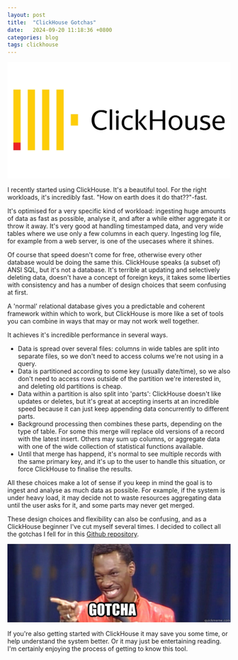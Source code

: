 ```yaml
---
layout: post
title:  "ClickHouse Gotchas"
date:   2024-09-20 11:18:36 +0800
categories: blog
tags: clickhouse
---
```


![ClickHouse](/assets/img/2024-09-20-clickhouse.jpg)

I recently started using ClickHouse. It's a beautiful tool. For the right workloads, it's incredibly fast. "How on earth does it do that??"-fast.

It's optimised for a very specific kind of workload: ingesting huge amounts of data as fast as possible, analyse it, and after a while either aggregate it or throw it away. It's very good at handling timestamped data, and very wide tables where we use only a few columns in each query. Ingesting log file, for example from a web server, is one of the usecases where it shines.

Of course that speed doesn't come for free, otherwise every other database would be doing the same this. ClickHouse speaks (a subset of) ANSI SQL, but it's not a database. It's terrible at updating and selectively deleting data, doesn't have a concept of foreign keys, it takes some liberties with consistency and has a number of design choices that seem confusing at first.

A 'normal' relational database gives you a predictable and coherent framework within which to work, but ClickHouse is more like a set of tools you can combine in ways that may or may not work well together.

It achieves it's incredible performance in several ways.
- Data is spread over several files: columns in wide tables are split into separate files, so we don't need to access colums we're not using in a query.
- Data is partitioned according to some key (usually date/time), so we also don't need to access rows outside of the partition we're interested in, and deleting old partitions is cheap.
- Data within a partition is also split into 'parts': ClickHouse doesn't like updates or deletes, but it's great at accepting inserts at an incredible speed because it can just keep appending data concurrently to different parts.
- Background processing then combines these parts, depending on the type of table. For some this merge will replace old versions of a record with the latest insert. Others may sum up columns, or aggregate data with one of the wide collection of statistical functions available.
- Until that merge has happend, it's normal to see multiple records with the same primary key, and it's up to the user to handle this situation, or force ClickHouse to finalise the results.

All these choices make a lot of sense if you keep in mind the goal is to ingest and analyse as much data as possible. For example, if the system is under heavy load, it may decide not to waste resources aggregating data until the user asks for it, and some parts may never get merged.

These design choices and flexibility can also be confusing, and as a ClickHouse beginner I've cut myself several times. I decided to collect all the gotchas I fell for in this [Github repository](https://github.com/nielsreijers/clickhouse-gotchas).

![ClickHouse](/assets/img/2024-09-20-gotcha.jpg)

If you're also getting started with ClickHouse it may save you some time, or help understand the system better. Or it may just be entertaining reading. I'm certainly enjoying the process of getting to know this tool.
